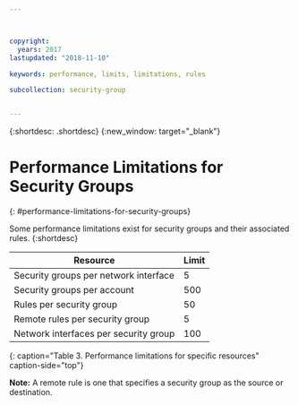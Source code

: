 ```yaml
---



copyright:
  years: 2017
lastupdated: "2018-11-10"

keywords: performance, limits, limitations, rules

subcollection: security-group


---
```


{:shortdesc: .shortdesc}
{:new_window: target="_blank"}

# Performance Limitations for Security Groups
{: #performance-limitations-for-security-groups}

Some performance limitations exist for security groups and their associated rules.
{:shortdesc}

| Resource                                                  | Limit                                               |
| --------------------------------------------------------- | --------------------------------------------------- |
| Security groups per network interface                     | 5                                                   |
| Security groups per account                               | 500                                                 |
| Rules per security group                                  | 50                                                  |
| Remote rules per security group                           | 5                                                   |
| Network interfaces per security group                     | 100                                                  |
{: caption="Table 3. Performance limitations for specific resources" caption-side="top"}

**Note:** A remote rule is one that specifies a security group as the source or destination.
